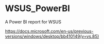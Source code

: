 # WSUS_PowerBI
A Power BI report for WSUS


https://docs.microsoft.com/en-us/previous-versions/windows/desktop/bb410149(v=vs.85)
